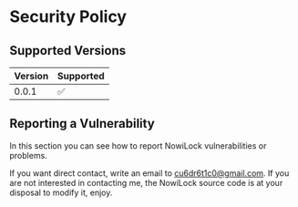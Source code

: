 # Security Policy

## Supported Versions

| Version | Supported          |
| ------- | ------------------ |
|  0.0.1  | :white_check_mark: |



## Reporting a Vulnerability

In this section you can see how to report NowiLock vulnerabilities or problems.

If you want direct contact, write an email to cu6dr6t1c0@gmail.com.
If you are not interested in contacting me, the NowiLock source code is at your disposal to modify it, enjoy.

